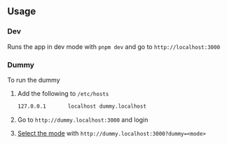 ## Usage

### Dev

Runs the app in dev mode with `pnpm dev` and go to `http://localhost:3000`

### Dummy

To run the dummy

1. Add the following to `/etc/hosts`
   
   ```bash
   127.0.0.1       localhost dummy.localhost
   ```

2. Go to `http://dummy.localhost:3000` and login

3. [Select the mode](/packages/functions/src/replicache/dummy/data.ts) with `http://dummy.localhost:3000?dummy=<mode>`
